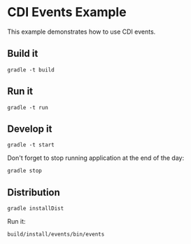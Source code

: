 CDI Events Example
==================

This example demonstrates how to use CDI events.


Build it
--------

```shell
gradle -t build
```


Run it
------

```shell
gradle -t run
```


Develop it
----------

```shell
gradle -t start
```

Don't forget to stop running application at the end of the day:

```shell
gradle stop
```


Distribution
------------

```shell
gradle installDist
```

Run it:

```shell
build/install/events/bin/events
```
